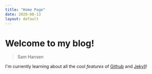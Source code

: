 ```yaml
---
title: "Home Page"
date: 2020-08-13
layout: default
---
```

# Welcome to my blog!

> Sam Hansen

I'm currently learning about all the cool _features_ of [Github] and [Jekyll]!

[Github]:https://github.com
[Jekyll]:(https://https://jekyllrb.com/)